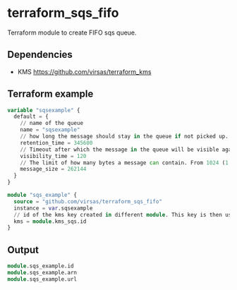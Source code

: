 # terraform_sqs_fifo

Terraform module to create FIFO sqs queue.

## Dependencies

- KMS <https://github.com/virsas/terraform_kms>

## Terraform example

``` terraform
variable "sqsexample" {
  default = {
    // name of the queue
    name = "sqsexample"
    // how long the message should stay in the queue if not picked up. 60 (1 minute) to 1209600 (14 days).
    retention_time = 345600
    // Timeout after which the message in the queue will be visible again if accessed. 0 to 43200 (12 hours).
    visibility_time = 120
    // The limit of how many bytes a message can contain. From 1024 (1 KiB) to 262144 (256 KiB).
    message_size = 262144
  } 
}

module "sqs_example" {
  source = "github.com/virsas/terraform_sqs_fifo"
  instance = var.sqsexample
  // id of the kms key created in different module. This key is then used to encrypt the messages.
  kms = module.kms_sqs.id
}
```

## Output

``` terraform
module.sqs_example.id
module.sqs_example.arn
module.sqs_example.url
```
